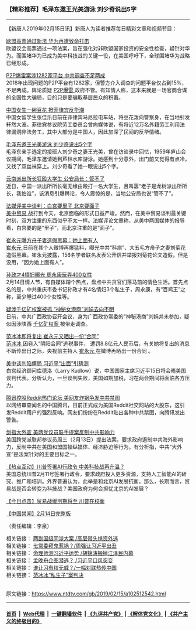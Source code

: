 ### 【精彩推荐】毛泽东邀王光美游泳 刘少奇说出5字
------------------------

<div class="post_content">
 <p>
  【新唐人2019年02月15日讯】新唐人为读者推荐每日精彩文章和视频节目：
 </p>
 <p>
  <a href="https://www.ntdtv.com/b5/2019/02/15/a102512527.html" rel="noopener" target="_blank">
   欧盟高票通过新法 华为再遭致命打击
  </a>
  <br>
   欧盟议会高票通过一项法案，旨在强化对非欧盟国家投资的安全性检查，疑针对华为。而围堵华为已成为美中科技战的关键一役，在美国呼吁下，全球围堵华为战略已经形成。
  </br>
 </p>
 <p>
  <a href="https://www.ntdtv.com/b5/2019/02/15/a102512491.html" rel="noopener" target="_blank">
   P2P爆雷案涉1282家平台 中共调查不足两成
  </a>
  <br/>
  2018年出现问题的P2P平台有1282家，但警方介入调查的问题平台仅占到15%，不足两成。舆论质疑
  <a href="https://www.ntdtv.com/gb/p2p爆雷.htm">
   P2P爆雷
  </a>
  政府不管。有知情人称，这本来就是一场官商合谋的全国性大骗局，目的只是要骗取基层民众的积蓄。
 </p>
 <p>
  <a href="https://www.ntdtv.com/b5/2019/02/15/a102512461.html" rel="noopener" target="_blank">
   中国女生一碗豆花 掀菲律宾反华潮
  </a>
  <br/>
  中国女留学生张佳乐日前在菲律宾马尼拉电车站，将豆花泼向警察身，在当地引发轩然大波。菲律宾参议院劳工委员会曾向媒体说，有将近12万名外籍劳工利用法律漏洞非法务工，其中大部分是中国人，因此加深了民间的反华情绪。
 </p>
 <p>
  <a href="https://www.ntdtv.com/b5/2019/02/15/a102512446.html" rel="noopener" target="_blank">
   毛泽东邀王光美游泳 刘少奇说出5个字
  </a>
  <br/>
  毛泽东亲手选定的接班人刘少奇之妻王光美，曾在访谈录中回忆，1959年庐山会议期间，毛泽东邀请她到芦林水库游泳。她感到十分意外，出门前又觉得有点冷，又找了双丝袜穿上。刘少奇看了她一眼说出5个字。
 </p>
 <p>
  <a href="https://www.ntdtv.com/b5/2019/02/15/a102512425.html" rel="noopener" target="_blank">
   云南派出所长狂殴大学生 公安局长：管不了
  </a>
  <br/>
  近日，中国一派出所所长毫无缘由殴打一名大学生，且叫嚣“老子是龙树派出所所长，我怕谁”，该消息引爆舆论，令人震惊的是，当地公安局也说“管不了”。
 </p>
 <p>
  <a href="https://www.ntdtv.com/b5/2019/02/15/a102512413.html" rel="noopener" target="_blank">
   法媒评美中谈判：白宫要里子 北京要面子
  </a>
  <br/>
  <a href="https://www.ntdtv.com/gb/美中贸易.htm">
   美中贸易
  </a>
  战打到今天，北京面临的形式日益严峻。然而，在美中贸易谈判最关键时刻，双方注重的东西似乎不太一样。法媒评论文章称，从美中两国媒体的报导看，白宫要的是“里子”，而北京注重的是“面子”。
 </p>
 <p>
  <a href="https://www.ntdtv.com/b5/2019/02/15/a102512365.html" rel="noopener" target="_blank">
   崔永元曝方舟子妻造假黑幕：她上面有人
  </a>
  <br/>
  <a href="https://www.ntdtv.com/gb/崔永元.htm">
   崔永元
  </a>
  日前在其个人微博再爆猛料，曝光中共“科痞”、大五毛方舟子之妻刘菊花造假黑幕。崔永元披露，156名学者联名发表公开信并举报刘菊花论文造假，但是没用，“因为她上面有人”。
 </p>
 <p>
  <a href="https://www.ntdtv.com/b5/2019/02/15/a102512318.html" rel="noopener" target="_blank">
   孙政才4情妇曝光 周永康玩弄400女性
  </a>
  <br/>
  2月14日情人节，有自媒体蹭个热点，盘点中共贪官们落马前的情色生活。首先点名的是，中共重庆市委书记孙政才有4名情妇3个私生子，周永康，有“百鸡王”之称，至少睡过400个女性等。
 </p>
 <p>
  <a href="https://www.ntdtv.com/b5/2019/02/15/a102512311.html" rel="noopener" target="_blank">
   疑涉千亿矿权案被抓 “神秘女港商”刘娟去向不明
  </a>
  <br/>
  日前，中共广西政协召开会议，身为广西政协常委的“神秘港商”刘娟并未参加，疑似因涉陕西
  <a href="https://www.ntdtv.com/gb/406522.htm">
   千亿矿权案
  </a>
  被带走调查。
 </p>
 <p>
  <a href="https://www.ntdtv.com/b5/2019/02/15/a102512229.html" rel="noopener" target="_blank">
   范冰冰即将复出 崔永元又晒出一份“合同”
  </a>
  <br/>
  <a href="https://www.ntdtv.com/gb/范冰冰.htm">
   范冰冰
  </a>
  因卷入“阴阳合同”逃税事件， 遭罚8.8亿元人民币后，有关她将复出的消息不断传出日之际，央视前主持人
  <a href="https://www.ntdtv.com/gb/崔永元.htm">
   崔永元
  </a>
  在微博再晒出一份合同 。
 </p>
 <p>
  <a href="https://www.ntdtv.com/b5/2019/02/15/a102512205.html" rel="noopener" target="_blank">
   美中谈判陷僵局 习近平“出面”引猜测
  </a>
  <br/>
  白宫经济顾问库德洛（Larry Kudlow）说，中国国家主席习近平15日将会晤美国谈判代表。分析认为，一旦谈判失败，美国如期加税，习在两会期间将面临各方压力。
 </p>
 <p>
  <a href="https://www.ntdtv.com/b5/2019/02/14/a102512139.html" rel="noopener" target="_blank">
   腾讯控股Reddit热门论坛 美网友炸锅争发中共禁图
  </a>
  <br/>
  以网络审查闻名的中国腾讯，日前正式成为美国Reddit社交网站的大股东，这引发Reddit用户的强烈反响。网友们纷纷在Reddit贴出各种中共禁图，向腾讯发出警告。
 </p>
 <p>
  <a href="https://www.ntdtv.com/b5/2019/02/14/a102511991.html" rel="noopener" target="_blank">
   剑指大外宣 美两党议员联手提案反制中共影响力
  </a>
  <br/>
  美国跨党派联邦参议员周三（2月13日）提出法案，要求政府遏制中共海外影响力，反制中共在美国和盟国操纵媒体、经济胁迫等行为。有分析指，中共“大外宣”是法案针对的主要目标之一。
 </p>
 <p>
  <a href="https://www.ntdtv.com/b5/2019/02/14/a102511715.html" rel="noopener" target="_blank">
   【热点互动】川普签署AI行政令 中美科技战再升温？
  </a>
  <br/>
  美国总统川普2月11号签署行政令，要求政府投入更多资源，支持人工智能AI的研究、推广和培训。外界普遍认为，此举是和北京AI发展抗衡。那么，长期而言，贸易战是否会转变为科技战？美国政府为何会担忧北京的AI发展？
 </p>
 <p>
  <a href="https://www.ntdtv.com/b5/2019/02/14/a102511952.html" rel="noopener" target="_blank">
   【今日点击】贸易战缓刑期将至 川普在权衡
  </a>
 </p>
 <p>
  <a href="https://www.ntdtv.com/b5/2019/02/15/a102512262.html" rel="noopener" target="_blank">
   【中国禁闻】2月14日完整版
  </a>
 </p>
 <p>
  （责任编辑：李泉）
 </p>
 <p>
  相关链接：
  <a href="https://www.ntdtv.com/b5/2019/02/12/a102510173.html" rel="noopener" target="_blank">
   两副国级同涉大案 /高层带头携资外逃
  </a>
  <br/>
  相关链接：
  <a href="https://www.ntdtv.com/b5/2019/02/09/a102508248.html" rel="noopener" target="_blank">
   七常委拜鬼惹祸？/周强让习近平出丑
  </a>
  <br/>
  相关链接：
  <a href="https://www.ntdtv.com/b5/2019/02/05/a102505073.html" rel="noopener" target="_blank">
   命理师测习近平运势 /胡锦涛搬掉江泽民内幕
  </a>
  <br/>
  相关链接：
  <a href="https://www.ntdtv.com/b5/2019/01/23/a102495416.html" rel="noopener" target="_blank">
   孟晚舟企图潜逃？ /习近平口风突变
  </a>
  <br/>
  相关链接：
  <a href="https://www.ntdtv.com/b5/2019/01/19/a102492788.html" rel="noopener" target="_blank">
   谁让习有权无威？/一幅对联热传中国
  </a>
  <br/>
  相关链接：
  <a href="https://www.ntdtv.com/b5/2019/01/03/a102480344.html" rel="noopener" target="_blank">
   范冰冰“私生子”案判决
  </a>
 </p>
 <div class="single_ad">
 </div>
</div>

<br/>原文链接：https://www.ntdtv.com/gb/2019/02/15/a102512542.html


------------------------
#### [首页](https://github.com/gfw-breaker/banned-news/blob/master/README.md) &nbsp;|&nbsp; [Web代理](https://github.com/labour-camp/helloworld) &nbsp;|&nbsp; [一键翻墙软件](https://github.com/gfw-breaker/nogfw/blob/master/README.md) &nbsp;| [《九评共产党》](https://github.com/gfw-breaker/9ping.md/blob/master/README.md#九评之一评共产党是什么) | [《解体党文化》](https://github.com/gfw-breaker/jtdwh.md/blob/master/README.md) | [《共产主义的终极目的》](https://github.com/gfw-breaker/gczydzjmd.md/blob/master/README.md)

